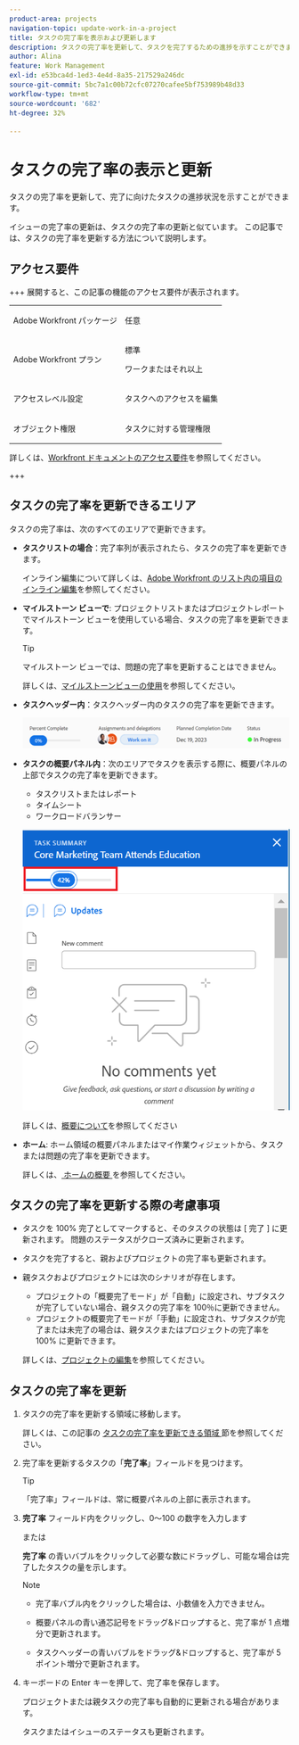 ```yaml
---
product-area: projects
navigation-topic: update-work-in-a-project
title: タスクの完了率を表示および更新します
description: タスクの完了率を更新して、タスクを完了するための進捗を示すことができます。 イシューの完了率の更新は、タスクの完了率の更新と似ています。 この記事では、タスクの完了率を更新する方法について説明します。
author: Alina
feature: Work Management
exl-id: e53bca4d-1ed3-4e4d-8a35-217529a246dc
source-git-commit: 5bc7a1c00b72cfc07270cafee5bf753989b48d33
workflow-type: tm+mt
source-wordcount: '682'
ht-degree: 32%

---
```


# タスクの完了率の表示と更新

<!--Audited: 05/2025-->

タスクの完了率を更新して、完了に向けたタスクの進捗状況を示すことができます。

イシューの完了率の更新は、タスクの完了率の更新と似ています。 この記事では、タスクの完了率を更新する方法について説明します。

## アクセス要件

+++ 展開すると、この記事の機能のアクセス要件が表示されます。 

<table style="table-layout:auto"> 
 <col> 
 <col> 
 <tbody> 
  <tr> 
   <td role="rowheader">Adobe Workfront パッケージ</td> 
   <td> <p>任意</p> </td> 
  </tr> 
  <tr> 
   <td role="rowheader">Adobe Workfront プラン</td> 
   <td> <p>標準</p> 
   <p>ワークまたはそれ以上</p>
   </td> 
  </tr> 
  <tr> 
   <td role="rowheader">アクセスレベル設定</td> 
   <td> <p>タスクへのアクセスを編集</p> </td> 
  </tr> 
  <tr> 
   <td role="rowheader">オブジェクト権限</td> 
   <td> <p>タスクに対する管理権限</p>  </td> 
  </tr> 
 </tbody> 
</table>

詳しくは、[Workfront ドキュメントのアクセス要件](/help/quicksilver/administration-and-setup/add-users/access-levels-and-object-permissions/access-level-requirements-in-documentation.md)を参照してください。

+++

<!--Old:
<table style="table-layout:auto"> 
 <col> 
 <col> 
 <tbody> 
  <tr> 
   <td role="rowheader">Adobe Workfront plan</td> 
   <td> <p>Any</p> </td> 
  </tr> 
  <tr> 
   <td role="rowheader">Adobe Workfront license*</td> 
   <td> <p>New license: Standard</p> 
   Or
   <p>Current license: Work or higher</p>
   </td> 
  </tr> 
  <tr> 
   <td role="rowheader">Access level configurations</td> 
   <td> <p>Edit access to Tasks</p> </td> 
  </tr> 
  <tr> 
   <td role="rowheader">Object permissions</td> 
   <td> <p>Manage permissions to the task</p>  </td> 
  </tr> 
 </tbody> 
</table>-->

## タスクの完了率を更新できるエリア

タスクの完了率は、次のすべてのエリアで更新できます。

* **タスクリストの場合**：完了率列が表示されたら、タスクの完了率を更新できます。

  インライン編集について詳しくは、[Adobe Workfront のリスト内の項目のインライン編集](../../../workfront-basics/navigate-workfront/use-lists/inline-edit-objects.md)を参照してください。

* **マイルストーン ビューで**: プロジェクトリストまたはプロジェクトレポートでマイルストーン ビューを使用している場合、タスクの完了率を更新できます。

  >[!TIP]
  >
  >  マイルストーン ビューでは、問題の完了率を更新することはできません。


  詳しくは、[マイルストーンビューの使用](../../../reports-and-dashboards/reports/reporting-elements/use-milestone-view.md)を参照してください。

* **タスクヘッダー内**：タスクヘッダー内のタスクの完了率を更新できます。

  ![](assets/nwe-updatetaskpercentinheader-350x54.png)

* **タスクの概要パネル内**：次のエリアでタスクを表示する際に、概要パネルの上部でタスクの完了率を更新できます。

   * タスクリストまたはレポート
   * タイムシート
   * ワークロードバランサー

  ![](assets/update-percent-complete-in-task-summary-highlighted.png)

  詳しくは、[概要について](/help/quicksilver/workfront-basics/the-new-workfront-experience/summary-overview.md)を参照してください

* **ホーム**: ホーム領域の概要パネルまたはマイ作業ウィジェットから、タスクまたは問題の完了率を更新できます。

  詳しくは、[ ホームの概要 ](/help/quicksilver/workfront-basics/using-home/using-the-home-area/get-started-with-home.md) を参照してください。

## タスクの完了率を更新する際の考慮事項

* タスクを 100% 完了としてマークすると、そのタスクの状態は [ 完了 ] に更新されます。 問題のステータスがクローズ済みに更新されます。
* タスクを完了すると、親およびプロジェクトの完了率も更新されます。
* 親タスクおよびプロジェクトには次のシナリオが存在します。
   * プロジェクトの「概要完了モード」が「自動」に設定され、サブタスクが完了していない場合、親タスクの完了率を 100％に更新できません。
   * プロジェクトの概要完了モードが「手動」に設定され、サブタスクが完了または未完了の場合は、親タスクまたはプロジェクトの完了率を 100% に更新できます。

  詳しくは、[プロジェクトの編集](../manage-projects/edit-projects.md)を参照してください。

## タスクの完了率を更新

1. タスクの完了率を更新する領域に移動します。

   詳しくは、この記事の [ タスクの完了率を更新できる領域 ](#areas-where-you-can-update-the-percent-complete-of-a-task) 節を参照してください。

1. 完了率を更新するタスクの「**完了率**」フィールドを見つけます。

   >[!TIP]
   >
   >「完了率」フィールドは、常に概要パネルの上部に表示されます。

1. **完了率** フィールド内をクリックし、0～100 の数字を入力します

   または

   **完了率** の青いバブルをクリックして必要な数にドラッグし、可能な場合は完了したタスクの量を示します。

   >[!NOTE]
   >
   >    * 完了率バブル内をクリックした場合は、小数値を入力できません。
   >    * 概要パネルの青い通芯記号をドラッグ&amp;ドロップすると、完了率が 1 点増分で更新されます。
   >
   >    * タスクヘッダーの青いバブルをドラッグ&amp;ドロップすると、完了率が 5 ポイント増分で更新されます。

1. キーボードの Enter キーを押して、完了率を保存します。

   プロジェクトまたは親タスクの完了率も自動的に更新される場合があります。

   タスクまたはイシューのステータスも更新されます。

